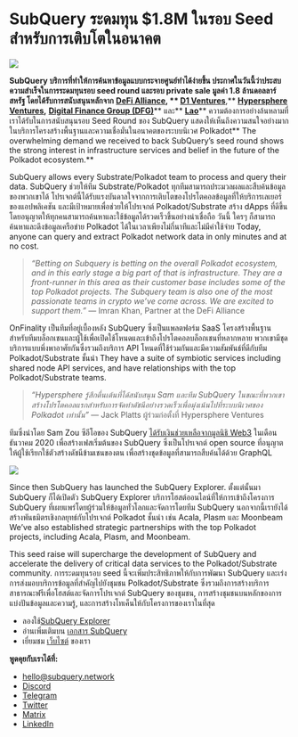# SubQuery ระดมทุน $1.8M ในรอบ Seed สำหรับการเติบโตในอนาคต

![](https://miro.medium.com/max/1400/0*CrM8-LKRt3slWAsN)

**SubQuery บริการที่ทำให้การค้นหาข้อมูลแบบกระจายศูนย์ทำได้ง่ายขึ้น ประกาศในวันนี้ว่าประสบความสำเร็จในการระดมทุนรอบ seed round และรอบ private sale มูลค่า 1.8 ล้านดอลลาร์สหรัฐ โดยได้รับการสนับสนุนหลักจาก** [**DeFi Alliance**](https://defialliance.co/)**, ** [**D1 Ventures**](https://d1.ventures/)**,** [**Hypersphere Ventures**](https://hypersphere.ventures/)**,** [**Digital Finance Group (DFG)**](https://www.dfg.group/)** และ** [**Lao**](https://www.thelao.io/)** ความต้องการอย่างล้นหลามที่เราได้รับในการสนับสนุนรอบ Seed Round ของ SubQuery แสดงให้เห็นถึงความสนใจอย่างมากในบริการโครงสร้างพื้นฐานและความเชื่อมั่นในอนาคตของระบบนิเวศ Polkadot** The overwhelming demand we received to back SubQuery’s seed round shows the strong interest in infrastructure services and belief in the future of the Polkadot ecosystem.**

SubQuery allows every Substrate/Polkadot team to process and query their data. SubQuery ช่วยให้ทีม Substrate/Polkadot ทุกทีมสามารถประมวลผลและสืบค้นข้อมูลของพวกเขาได้ โปรเจกต์นี้ได้รับแรงบันดาลใจจากการเติบโตของโปรโตคอลข้อมูลที่ให้บริการเลเยอร์ของแอปพลิเคชัน และมีเป้าหมายเพื่อช่วยให้โปรเจกต์ Polkadot/Substrate สร้าง dApps ที่ดีขึ้นโดยอนุญาตให้ทุกคนสามารถค้นหาและใช้ข้อมูลได้รวดเร็วขึ้นอย่างน่าเชื่อถือ วันนี้ ใครๆ ก็สามารถค้นหาและดึงข้อมูลเครือข่าย Polkadot ได้ในเวลาเพียงไม่กี่นาทีและไม่มีค่าใช้จ่าย Today, anyone can query and extract Polkadot network data in only minutes and at no cost.

> _“Betting on Subquery is betting on the overall Polkadot ecosystem, and in this early stage a big part of that is infrastructure. They are a front-runner in this area as their customer base includes some of the top Polkadot projects. The Subquery team is also one of the most passionate teams in crypto we’ve come across. We are excited to support them.”_ — Imran Khan, Partner at the DeFi Alliance

OnFinality เป็นทีมที่อยู่เบื้องหลัง SubQuery ซึ่งเป็นแพลตฟอร์ม SaaS โครงสร้างพื้นฐานสำหรับทีมบล็อกเชนและผู้ใช้เพื่อเปิดใช้โหนดและเข้าถึงโปรโตคอลบล็อกเชนที่หลากหลาย พวกเขามีชุดบริการแบบพึ่งพาอาศัยกันซึ่งรวมถึงบริการ API โหนดที่ใช้ร่วมกันและมีความสัมพันธ์ที่ดีกับทีม Polkadot/Substrate ชั้นนำ They have a suite of symbiotic services including shared node API services, and have relationships with the top Polkadot/Substrate teams.

> _“Hypersphere รู้สึกตื่นเต้นที่ได้สนับสนุน Sam และทีม SubQuery ในขณะที่พวกเขาสร้างโปรโตคอลแรกสำหรับการจัดทำดัชนีอย่างรวดเร็วเพื่อมุ่งเน้นไปที่ระบบนิเวศของ Polkadot เท่านั้น”_ — Jack Platts ผู้ร่วมก่อตั้งที่ Hypersphere Ventures

ทีมซึ่งนำโดย Sam Zou ซีอีโอของ SubQuery [ได้รับเงินช่วยเหลือจากมูลนิธิ Web3](https://subquery.medium.com/subquery-delivers-its-open-source-sdk-following-a-web3-foundation-grant-20da26ae87f) ในเดือนธันวาคม 2020 เพื่อสร้างเฟสเริ่มต้นของ SubQuery ซึ่งเป็นโปรเจกต์ open source ที่อนุญาตให้ผู้ใช้เรียกใช้ตัวสร้างดัชนีข้ามเชนของตน เพื่อสร้างชุดข้อมูลที่สามารถสืบค้นได้ด้วย GraphQL

![](https://miro.medium.com/max/1000/0*kjspGYRr_BtMk015)

Since then SubQuery has launched the SubQuery Explorer. ตั้งแต่นั้นมา SubQuery ก็ได้เปิดตัว SubQuery Explorer บริการโฮสต์ออนไลน์ที่ให้การเข้าถึงโครงการ SubQuery ที่เผยแพร่โดยผู้ร่วมให้ข้อมูลทั่วโลกและจัดการโดยทีม SubQuery นอกจากนี้เรายังได้สร้างพันธมิตรเชิงกลยุทธ์กับโปรเจกต์ Polkadot ชั้นนำ เช่น Acala, Plasm และ Moonbeam We’ve also established strategic partnerships with the top Polkadot projects, including Acala, Plasm, and Moonbeam.

This seed raise will supercharge the development of SubQuery and accelerate the delivery of critical data services to the Polkadot/Substrate community. การระดมทุนรอบ seed นี้จะเพิ่มประสิทธิภาพให้กับการพัฒนา SubQuery และเร่งการส่งมอบบริการข้อมูลที่สำคัญไปยังชุมชน Polkadot/Substrate ซึ่งรวมถึงการสร้างบริการสาธารณะฟรีเพื่อโฮสต์และจัดการโปรเจกต์ SubQuery ของชุมชน, การสร้างชุมชนบนหลักของการแบ่งปันข้อมูลและความรู้, และการสร้างโทเค็นให้กับโครงการของเราในที่สุด

-   ลองใช้[SubQuery Explorer](https://explorer.subquery.network/)
-   อ่านเพิ่มเติมบน [เอกสาร SubQuery](https://doc.subquery.network/)
-   เยี่ยมชม [เว็บไซต์](https://subquery.network/) ของเรา

**พูดคุยกับเราได้ที่:**

-   [hello@subquery.network](mailto:hello@subquery.network)
-   [Discord](https://discord.com/invite/78zg8aBSMG)
-   [Telegram](https://t.me/subquerynetwork)
-   [Twitter](https://twitter.com/subquerynetwork)
-   [Matrix](https://matrix.to/#/#subquery:matrix.org)
-   [LinkedIn](https://www.linkedin.com/company/subquery)